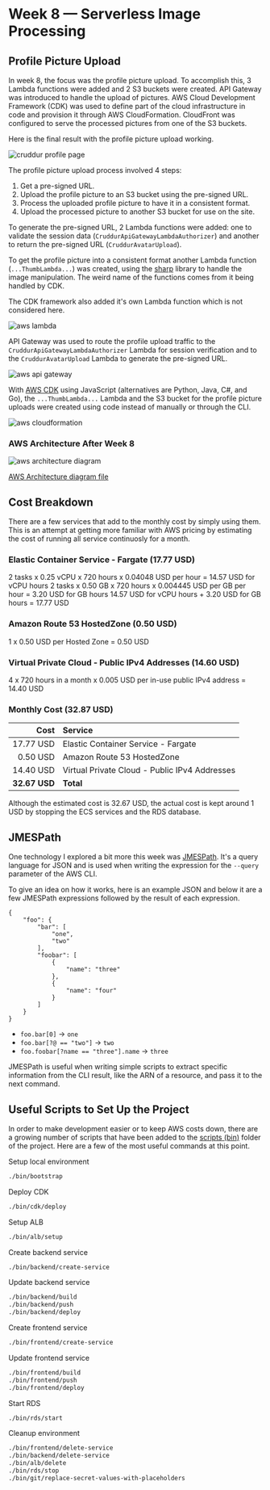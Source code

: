 # Week 8 — Serverless Image Processing

## Profile Picture Upload

In week 8, the focus was the profile picture upload. To accomplish this, 3 Lambda functions were added and 2 S3 buckets were created. API Gateway was introduced to handle the upload of pictures. AWS Cloud Development Framework (CDK) was used to define part of the cloud infrastructure in code and provision it through AWS CloudFormation. CloudFront was configured to serve the processed pictures from one of the S3 buckets.

Here is the final result with the profile picture upload working.

![cruddur profile page](assets/week8/cruddur-profile-page.png)

The profile picture upload process involved 4 steps:
1. Get a pre-signed URL.
2. Upload the profile picture to an S3 bucket using the pre-signed URL.
3. Process the uploaded profile picture to have it in a consistent format.
4. Upload the processed picture to another S3 bucket for use on the site.

To generate the pre-signed URL, 2 Lambda functions were added: one to validate the session data (`CruddurApiGatewayLambdaAuthorizer`) and another to return the pre-signed URL (`CruddurAvatarUpload`).

To get the profile picture into a consistent format another Lambda function (`...ThumbLambda...`) was created, using the [sharp](https://www.npmjs.com/package/sharp) library to handle the image manipulation. The weird name of the functions comes from it being handled by CDK.

The CDK framework also added it's own Lambda function which is not considered here.

![aws lambda](assets/week8/aws-lambda.png)

API Gateway was used to route the profile upload traffic to the `CruddurApiGatewayLambdaAuthorizer` Lambda for session verification and to the `CruddurAvatarUpload` Lambda to generate the pre-signed URL.

![aws api gateway](assets/week8/aws-api-gateway.png)

With [AWS CDK](https://aws.amazon.com/cdk/) using JavaScript (alternatives are Python, Java, C#, and Go), the `...ThumbLambda...` Lambda and the S3 bucket for the profile picture uploads were created using code instead of manually or through the CLI.

![aws cloudformation](assets/week8/aws-cloudformation.png)

### AWS Architecture After Week 8

![aws architecture diagram](assets/week8/aws-architecture-diagram.jpg)

[AWS Architecture diagram file](https://app.diagrams.net/?title=Cruddur%20AWS%20Architecture#Uhttps%3A%2F%2Fraw.githubusercontent.com%2Fdanielwohlgemuth%2Faws-bootcamp-cruddur%2F26ec49bb58344e8704d5c6ac6193946afa669458%2Fjournal%2Fassets%2Fweek8%2Faws-architecture-diagram.drawio&title=Cruddur%20AWS%20Architecture)

## Cost Breakdown

There are a few services that add to the monthly cost by simply using them. This is an attempt at getting more familiar with AWS pricing by estimating the cost of running all service continuosly for a month.

### Elastic Container Service - Fargate (17.77 USD)
2 tasks x 0.25 vCPU x 720 hours x 0.04048 USD per hour = 14.57 USD for vCPU hours
2 tasks x 0.50 GB x 720 hours x 0.004445 USD per GB per hour = 3.20 USD for GB hours
14.57 USD for vCPU hours + 3.20 USD for GB hours = 17.77 USD

### Amazon Route 53 HostedZone (0.50 USD)
1 x 0.50 USD per Hosted Zone = 0.50 USD

### Virtual Private Cloud - Public IPv4 Addresses (14.60 USD)
4 x 720 hours in a month x 0.005 USD per in-use public IPv4 address = 14.40 USD

### Monthly Cost (32.87 USD)

Cost | Service
---: | :---
17.77 USD | Elastic Container Service - Fargate
0.50 USD | Amazon Route 53 HostedZone
14.40 USD | Virtual Private Cloud - Public IPv4 Addresses
**32.67 USD** | **Total**

Although the estimated cost is 32.67 USD, the actual cost is kept around 1 USD by stopping the ECS services and the RDS database. 

## JMESPath

One technology I explored a bit more this week was [JMESPath](https://jmespath.org/). It's a query language for JSON and is used when writing the expression for the `--query` parameter of the AWS CLI.

To give an idea on how it works, here is an example JSON and below it are a few JMESPath expressions followed by the result of each expression.

```
{
    "foo": {
        "bar": [
            "one",
            "two"
        ],
        "foobar": [
            {
                "name": "three" 
            },
            {
                "name": "four"
            }
        ]
    }
}
```

- `foo.bar[0]` -> `one`
- `foo.bar[?@ == "two"]` -> `two`
- `foo.foobar[?name == "three"].name` -> `three`

JMESPath is useful when writing simple scripts to extract specific information from the CLI result, like the ARN of a resource, and pass it to the next command.

## Useful Scripts to Set Up the Project

In order to make development easier or to keep AWS costs down, there are a growing number of scripts that have been added to the [scripts (bin)](/bin) folder of the project. Here are a few of the most useful commands at this point.

Setup local environment

```bash
./bin/bootstrap
```

Deploy CDK

```bash
./bin/cdk/deploy
```

Setup ALB

```bash
./bin/alb/setup
```

Create backend service

```bash
./bin/backend/create-service
```

Update backend service

```bash
./bin/backend/build
./bin/backend/push
./bin/backend/deploy
```

Create frontend service

```bash
./bin/frontend/create-service
```

Update frontend service

```bash
./bin/frontend/build
./bin/frontend/push
./bin/frontend/deploy
```

Start RDS

```bash
./bin/rds/start
```

Cleanup environment

```bash
./bin/frontend/delete-service
./bin/backend/delete-service
./bin/alb/delete
./bin/rds/stop
./bin/git/replace-secret-values-with-placeholders
```

